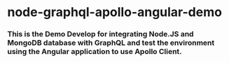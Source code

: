 # node-graphql-apollo-angular-demo

### This is the Demo Develop for integrating Node.JS and MongoDB database with GraphQL and test the environment using the Angular application to use Apollo Client.
